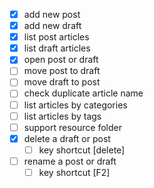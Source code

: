 - [x] add new post
- [x] add new draft
- [x] list post articles
- [x] list draft articles
- [x] open post or draft
- [ ] move post to draft
- [ ] move draft to post
- [ ] check duplicate article name
- [ ] list articles by categories
- [ ] list articles by tags
- [ ] support resource folder
- [x] delete a draft or post
  - [ ] key shortcut [delete]
- [ ] rename a post or draft
  - [ ] key shortcut [F2]
